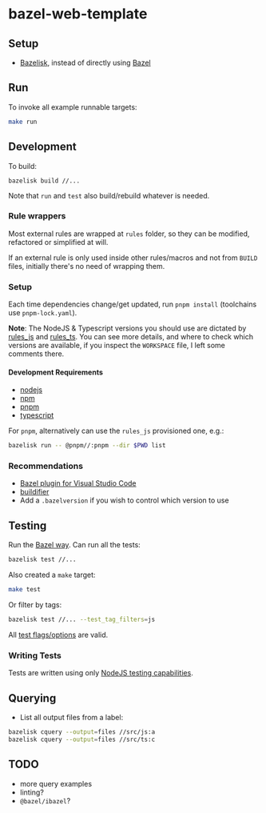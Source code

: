# bazel-web-template

## Setup

- [Bazelisk](https://github.com/bazelbuild/bazelisk), instead of directly using [Bazel](https://github.com/bazelbuild/bazel)

## Run

To invoke all example runnable targets:

```bash
make run
```

## Development

To build:

`bazelisk build //...`

Note that `run` and `test` also build/rebuild whatever is needed.

### Rule wrappers

Most external rules are wrapped at `rules` folder, so they can be modified, refactored or simplified at will.

If an external rule is only used inside other rules/macros and not from `BUILD` files, initially there's no need of wrapping them.

### Setup

Each time dependencies change/get updated, run `pnpm install` (toolchains use `pnpm-lock.yaml`).

**Note**: The NodeJS & Typescript versions you should use are dictated by [rules_js](https://github.com/aspect-build/rules_js) and [rules_ts](https://github.com/aspect-build/rules_ts). You can see more details, and where to check which versions are available, if you inspect the `WORKSPACE` file, I left some comments there.

#### Development Requirements

- [nodejs](https://nodejs.org)
- [npm](https://www.npmjs.com)
- [pnpm](https://pnpm.io)
- [typescript](https://www.typescriptlang.org/)

For `pnpm`, alternatively can use the `rules_js` provisioned one, e.g.:

```bash
bazelisk run -- @pnpm//:pnpm --dir $PWD list
```

### Recommendations

- [Bazel plugin for Visual Studio Code](https://marketplace.visualstudio.com/items?itemName=BazelBuild.vscode-bazel)
- [buildifier](https://github.com/bazelbuild/buildtools)
- Add a `.bazelversion` if you wish to control which version to use

## Testing

Run the [Bazel way](https://bazel.build/reference/test-encyclopedia). Can run all the tests:

```bash
bazelisk test //...
```

Also created a `make` target:
```bash
make test
```

Or filter by tags:

```bash
bazelisk test //... --test_tag_filters=js
```

All [test flags/options](https://bazel.build/reference/command-line-reference#test-options) are valid.

### Writing Tests

Tests are written using only [NodeJS testing capabilities](https://nodejs.org/api/test.html).

## Querying

- List all output files from a label:
```bash
bazelisk cquery --output=files //src/js:a
bazelisk cquery --output=files //src/ts:c
```


## TODO

- more query examples
- linting?
- `@bazel/ibazel`?